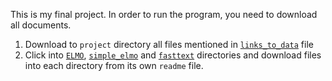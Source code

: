 This is my final project. 
In order to run the program, you need to download all documents.
1. Download to `project` directory all files mentioned in [`links_to_data`](links_to_data.csv) file
2. Click into [`ELMO`](ELMO), [`simple_elmo`](simple_elmo) and [`fasttext`](fasttext) directories and download files into each directory from its own `readme` file.
